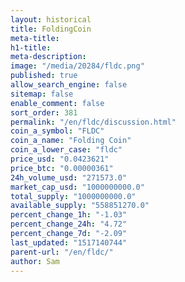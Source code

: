 ```yaml
---
layout: historical
title: FoldingCoin
meta-title: 
h1-title: 
meta-description: 
image: "/media/20284/fldc.png"
published: true
allow_search_engine: false
sitemap: false
enable_comment: false
sort_order: 381
permalink: "/en/fldc/discussion.html"
coin_a_symbol: "FLDC"
coin_a_name: "Folding Coin"
coin_a_lower_case: "fldc"
price_usd: "0.0423621"
price_btc: "0.00000361"
24h_volume_usd: "271573.0"
market_cap_usd: "1000000000.0"
total_supply: "1000000000.0"
available_supply: "558851270.0"
percent_change_1h: "-1.03"
percent_change_24h: "4.72"
percent_change_7d: "-2.09"
last_updated: "1517140744"
parent-url: "/en/fldc/"
author: Sam
---
```


